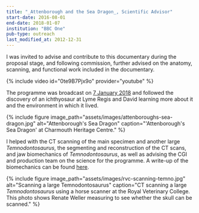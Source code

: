 ```yaml
---
title: "_Attenborough and the Sea Dragon_, Scientific Advisor"
start-date: 2016-08-01
end-date: 2018-01-07
institution: "BBC One"
pub-type: outreach
last_modified_at: 2012-12-31
---
```

I was invited to advise and contribute to this documentary
during the proposal stage, and following commission,
further advised on the anatomy, scanning, and functional
work included in the documentary.

{% include video id="0te9B7Pjx9o" provider="youtube" %}

The programme was broadcast on [7 January 2018](/posts/ichthyosaurs/attenborough-and-the-sea-dragon/) and
followed the discovery of an ichthyosaur at Lyme Regis and
David learning more about it and the environment in which
it lived.

{% include figure image_path="assets/images/attenboroughs-sea-dragon.jpg" alt="Attenborough's Sea Dragon" caption="'Attenborough's Sea Dragon' at Charmouth Heritage Centre." %}

I helped with the CT scanning of the main specimen and
another large _Temnodontosaurus_, the segmenting and
reconstruction of the CT scans, and jaw biomechanics of
_Temnodontosaurus_, as well as advising the CGI and
production team on the science for the programme.
A write-up of the biomechanics can be found
[here](https://bbc.co.uk/programmes/articles/3gBPbbRKVJQxRMwYkkPqPGM/big-jaws-big-bite).

{% include figure image_path="assets/images/rvc-scanning-temno.jpg" alt="Scanning a large Temnodontosaurus" caption="CT scanning a large _Temnodontosaurus_ using a horse scanner at the Royal Veterinary College. This photo shows Renate Weller measuring to see whether the skull can be scanned." %}
